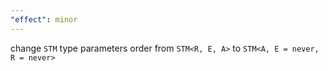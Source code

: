 ```yaml
---
"effect": minor
---
```


change `STM` type parameters order from `STM<R, E, A>` to `STM<A, E = never, R = never>`

